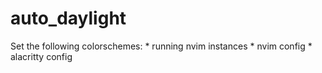 # auto_daylight

Set the following colorschemes:
    * running nvim instances
    * nvim config
    * alacritty config
